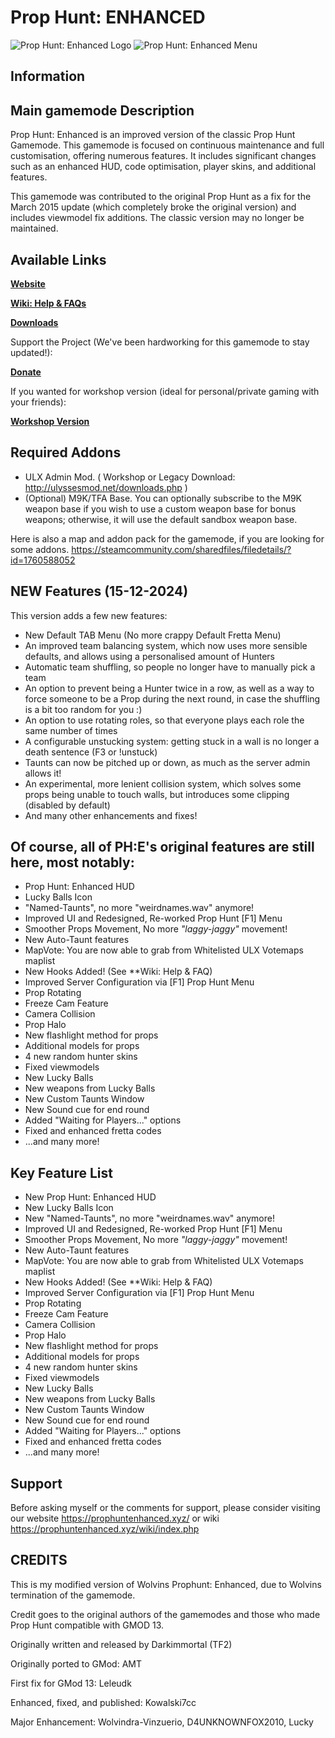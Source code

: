 # Prop Hunt: ENHANCED

![Prop Hunt: Enhanced Logo](https://i.ibb.co/7Yq3PhX/image.png "Prop Hunt: Enhanced")
![Prop Hunt: Enhanced Menu](https://i.imgur.com/bXu9yeA.png "Prop Hunt: Enhanced")

## Information

## Main gamemode Description
Prop Hunt: Enhanced is an improved version of the classic Prop Hunt Gamemode. This gamemode is focused on continuous maintenance and full customisation, offering numerous features. It includes significant changes such as an enhanced HUD, code optimisation, player skins, and additional features.

This gamemode was contributed to the original Prop Hunt as a fix for the March 2015 update (which completely broke the original version) and includes viewmodel fix additions. The classic version may no longer be maintained.

## Available Links
[**Website**](https://prophuntenhanced.xyz)

[**Wiki: Help & FAQs**](https://wiki.prophuntenhanced.xyz)

[**Downloads**](https://prophuntenhanced.xyz/download)

Support the Project (We've been hardworking for this gamemode to stay updated!):

[**Donate**](https://prophuntenhanced.xyz/donate)

If you wanted for workshop version (ideal for personal/private gaming with your friends):

[**Workshop Version**](https://steamcommunity.com/sharedfiles/filedetails/?id=1758906555)

## Required Addons
* ULX Admin Mod. ( Workshop or Legacy Download: http://ulyssesmod.net/downloads.php )
* (Optional) M9K/TFA Base. You can optionally subscribe to the M9K weapon base if you wish to use a custom weapon base for bonus weapons; otherwise, it will use the default sandbox weapon base.

Here is also a map and addon pack for the gamemode, if you are looking for some addons.
https://steamcommunity.com/sharedfiles/filedetails/?id=1760588052

## NEW Features (15-12-2024)
This version adds a few new features:
* New Default TAB Menu (No more crappy Default Fretta Menu)
* An improved team balancing system, which now uses more sensible defaults, and allows using a personalised amount of Hunters
* Automatic team shuffling, so people no longer have to manually pick a team
* An option to prevent being a Hunter twice in a row, as well as a way to force someone to be a Prop during the next round, in case the shuffling is a bit too random for you :)
* An option to use rotating roles, so that everyone plays each role the same number of times
* A configurable unstucking system: getting stuck in a wall is no longer a death sentence (F3 or !unstuck)
* Taunts can now be pitched up or down, as much as the server admin allows it!
* An experimental, more lenient collision system, which solves some props being unable to touch walls, but introduces some clipping (disabled by default)
* And many other enhancements and fixes!

## Of course, all of PH:E's original features are still here, most notably:
* Prop Hunt: Enhanced HUD
* Lucky Balls Icon
* "Named-Taunts", no more "weirdnames.wav" anymore!
* Improved UI and Redesigned, Re-worked Prop Hunt [F1] Menu
* Smoother Props Movement, No more *"laggy-jaggy"* movement!
* New Auto-Taunt features
* MapVote: You are now able to grab from Whitelisted ULX Votemaps maplist
* New Hooks Added! (See **Wiki: Help & FAQ)
* Improved Server Configuration via [F1] Prop Hunt Menu
* Prop Rotating
* Freeze Cam Feature
* Camera Collision
* Prop Halo
* New flashlight method for props
* Additional models for props
* 4 new random hunter skins
* Fixed viewmodels
* New Lucky Balls
* New weapons from Lucky Balls
* New Custom Taunts Window
* New Sound cue for end round
* Added "Waiting for Players..." options
* Fixed and enhanced fretta codes
* ...and many more!

## Key Feature List
* New Prop Hunt: Enhanced HUD
* New Lucky Balls Icon
* New "Named-Taunts", no more "weirdnames.wav" anymore!
* Improved UI and Redesigned, Re-worked Prop Hunt [F1] Menu
* Smoother Props Movement, No more *"laggy-jaggy"* movement!
* New Auto-Taunt features
* MapVote: You are now able to grab from Whitelisted ULX Votemaps maplist
* New Hooks Added! (See **Wiki: Help & FAQ)
* Improved Server Configuration via [F1] Prop Hunt Menu
* Prop Rotating
* Freeze Cam Feature
* Camera Collision
* Prop Halo
* New flashlight method for props
* Additional models for props
* 4 new random hunter skins
* Fixed viewmodels
* New Lucky Balls
* New weapons from Lucky Balls
* New Custom Taunts Window
* New Sound cue for end round
* Added "Waiting for Players..." options
* Fixed and enhanced fretta codes
* ...and many more!

## Support
Before asking myself or the comments for support, please consider visiting our website https://prophuntenhanced.xyz/ or wiki https://prophuntenhanced.xyz/wiki/index.php

## CREDITS
This is my modified version of Wolvins Prophunt: Enhanced, due to Wolvins termination of the gamemode.

Credit goes to the original authors of the gamemodes and those who made Prop Hunt compatible with GMOD 13.

Originally written and released by Darkimmortal (TF2)

Originally ported to GMod: AMT

First fix for GMod 13: Leleudk

Enhanced, fixed, and published: Kowalski7cc

Major Enhancement: Wolvindra-Vinzuerio, D4UNKNOWNFOX2010, Lucky
